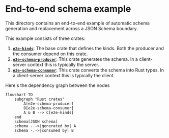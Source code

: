 # End-to-end schema example

This directory contains an end-to-end example of automatic schema generation and replacement across a JSON Schema boundary.

This example consists of three crates:

1. [**`e2e-kinds`**](e2e-kinds): The base crate that defines the kinds. Both the producer and the consumer depend on this crate.
2. [**`e2e-schema-producer`**](e2e-schema-producer): This crate generates the schema. In a client-server context this is typically the server.
3. [**`e2e-schema-consumer`**](e2e-schema-consumer): This crate converts the schema into Rust types. In a client-server context this is typically the client.

Here's the dependency graph between the nodes

```mermaid
flowchart TD
    subgraph "Rust crates"
        A[e2e-schema-producer]
        B[e2e-schema-consumer]
        A & B --> C[e2e-kinds]
    end
    schema[JSON schema]
    schema -.->|generated by| A
    schema -.->|consumed by| B
```
